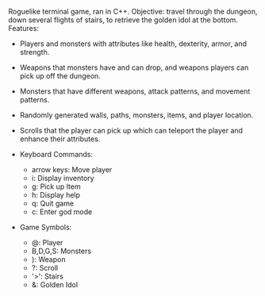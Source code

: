 Roguelike terminal game, ran in C++. Objective: travel through the dungeon, down several flights of stairs, to retrieve the golden idol at the bottom.
Features: 
- Players and monsters with attributes like health, dexterity, armor, and strength. 
- Weapons that monsters have and can drop, and weapons players can pick up off the dungeon. 
- Monsters that have different weapons, attack patterns, and movement patterns.
- Randomly generated walls, paths, monsters, items, and player location.
- Scrolls that the player can pick up which can teleport the player and enhance their attributes. 


- Keyboard Commands:

  - arrow keys: Move player
  - i: Display inventory
  - g: Pick up Item
  - h: Display help
  - q: Quit game
  - c: Enter god mode
  
- Game Symbols:

  - @: Player
  - B,D,G,S: Monsters
  - ): Weapon
  - ?: Scroll
  - '>': Stairs
  - &: Golden Idol
